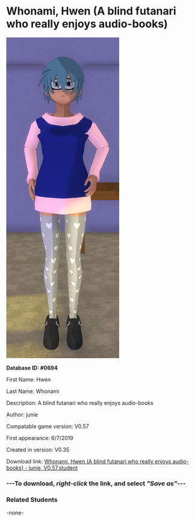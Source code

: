 # Whonami, Hwen (A blind futanari who really enjoys audio-books)

<img src="../../Files/Images/Whonami, Hwen (A blind futanari who really enjoys audio-books).png" title="Whonami, Hwen (A blind futanari who really enjoys audio-books) - junie, V0.57">

**Database ID: #0694**

First Name: Hwen

Last Name: Whonami

Description: A blind futanari who really enjoys audio-books

Author: junie

Compatable game version: V0.57

First appearance: 6/7/2019

Created in version: V0.35

Download link: <a href="https://raw.githubusercontent.com/Arbiter1223/Daigaku-Gurashi-Custom-Students/master/Files/Student%20Files/Whonami%2C%20Hwen%20(A%20blind%20futanari%20who%20really%20enjoys%20audio-books)%20-%20junie%2C%20V0.57.student">Whonami, Hwen (A blind futanari who really enjoys audio-books) - junie, V0.57.student</a>

### ---**To download, _right-click_ the link, and select _"Save as"_**---

### Related Students

-none-
